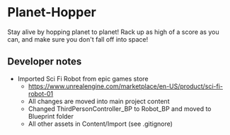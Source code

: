 # Planet-Hopper

Stay alive by hopping planet to planet! Rack up as high of a score as you can, and make sure you 
don't fall off into space!

## Developer notes
- Imported Sci Fi Robot from epic games store
  - https://www.unrealengine.com/marketplace/en-US/product/sci-fi-robot-01 
  - All changes are moved into main project content
  - Changed ThirdPersonController_BP to Robot_BP and moved to Blueprint folder
  - All other assets in Content/Import (see .gitignore)
